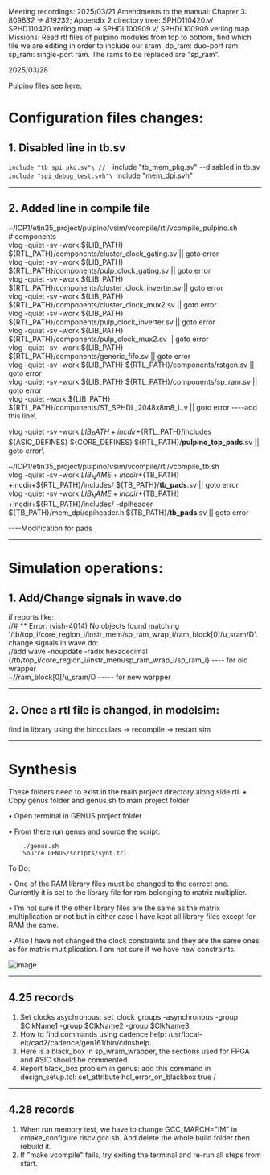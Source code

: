 Meeting recordings:
2025/03/21
Amendments to the manual: 
    Chapter 3: 8096*32 -> 8192*32;
    Appendix 2 directory tree: SPHD110420.v/ SPHD110420.verilog.map -> SPHDL100909.v/ SPHDL100909.verilog.map.
Missions:
    Read rtl files of pulpino modules from top to bottom, find which file we are editing in order to include our sram. 
    dp_ram: duo-port ram. sp_ram: single-port ram. The rams to be replaced are "sp_ram".

2025/03/28 



Pulpino files see [here: ](https://github.com/pulp-platform/pulpino)

# Configuration files changes:   
## 1. Disabled line in tb.sv
  `include "tb_spi_pkg.sv"\
//  `include "tb_mem_pkg.sv" --disabled in tb.sv\
  `include "spi_debug_test.svh"\
  `include "mem_dpi.svh"

  --------------------------

## 2. Added line  in compile file
~/ICP1/etin35_project/pulpino/vsim/vcompile/rtl/vcompile_pulpino.sh\
\# components\
vlog -quiet -sv -work ${LIB_PATH} ${RTL_PATH}/components/cluster_clock_gating.sv    || goto error\
vlog -quiet -sv -work ${LIB_PATH} ${RTL_PATH}/components/pulp_clock_gating.sv       || goto error\
vlog -quiet -sv -work ${LIB_PATH} ${RTL_PATH}/components/cluster_clock_inverter.sv  || goto error\
vlog -quiet -sv -work ${LIB_PATH} ${RTL_PATH}/components/cluster_clock_mux2.sv      || goto error\
vlog -quiet -sv -work ${LIB_PATH} ${RTL_PATH}/components/pulp_clock_inverter.sv     || goto error\
vlog -quiet -sv -work ${LIB_PATH} ${RTL_PATH}/components/pulp_clock_mux2.sv         || goto error\
vlog -quiet -sv -work ${LIB_PATH} ${RTL_PATH}/components/generic_fifo.sv            || goto error\
vlog -quiet -sv -work ${LIB_PATH} ${RTL_PATH}/components/rstgen.sv                  || goto error\
vlog -quiet -sv -work ${LIB_PATH} ${RTL_PATH}/components/sp_ram.sv                  || goto error\
vlog -quiet  -work ${LIB_PATH} ${RTL_PATH}/components/ST_SPHDL_2048x8m8_L.v                  || goto error ----add this line\

vlog -quiet -sv -work ${LIB_PATH} +incdir+${RTL_PATH}/includes ${ASIC_DEFINES} ${CORE_DEFINES} ${RTL_PATH}/**pulpino_top_pads**.sv        || goto error\

~/ICP1/etin35_project/pulpino/vsim/vcompile/rtl/vcompile_tb.sh\
vlog -quiet -sv -work ${LIB_NAME} +incdir+${TB_PATH} +incdir+${RTL_PATH}/includes/                  ${TB_PATH}/**tb_pads**.sv               || goto error\
vlog -quiet -sv -work ${LIB_NAME} +incdir+${TB_PATH} +incdir+${RTL_PATH}/includes/ -dpiheader ${TB_PATH}/mem_dpi/dpiheader.h    ${TB_PATH}/**tb_pads**.sv || goto error

----Modification for pads

--------------------------

# Simulation operations:
## 1. Add/Change signals in wave.do
if reports like:\
//# ** Error: (vish-4014) No objects found matching '/tb/top_i/core_region_i/instr_mem/sp_ram_wrap_i/ram_block[0]/u_sram/D'.\
change signals in wave.do:\
//add wave -noupdate -radix hexadecimal {/tb/top_i/core_region_i/instr_mem/sp_ram_wrap_i/sp_ram_i} ---- for old wrapper\
~//ram_block[0]/u_sram/D ----- for new warpper

--------------------------
## 2. Once a rtl file is changed, in modelsim:
find in library using the binoculars -> recompile -> restart sim

--------------------------
# Synthesis
These folders need to exist in the main project directory along side rtl.
• Copy genus folder and genus.sh to main project folder

• Open terminal in GENUS project folder

• From there run genus and source the script:

        ./genus.sh
        Source GENUS/scripts/synt.tcl  

To Do:

• One of the RAM library files must be changed to the correct one. Currently it is set to the library file for ram belonging to matrix multiplier.
 
• I’m not sure if the other library files are the same as the matrix multiplication or not but in either case I have kept all library files except for RAM the same. 
 
• Also I have not changed the clock constraints and they are the same ones as for matrix multiplication. I am not sure if we have new constraints. 
 
![image](https://github.com/user-attachments/assets/801a3d8c-4460-4db9-b50f-9242c498be53)

--------------------
## 4.25 records
1. Set clocks asychronous: set_clock_groups -asynchronous -group $ClkName1  -group $ClkName2 -group $ClkName3.
2. How to find commands using cadence help:  /usr/local-eit/cad2/cadence/gen161/bin/cdnshelp.
3. Here is a black_box in sp_wram_wrapper, the sections used for FPGA and ASIC should be commented.
4. Report black_box problem in genus: add this command in design_setup.tcl: set_attribute hdl_error_on_blackbox true /
------------------
## 4.28 records
1. When run memory test, we have to change GCC_MARCH="IM" in cmake_configure.riscv.gcc.sh. And delete the whole build folder then rebuild it.
2. If "make vcompile" fails, try exiting the terminal and re-run all steps from start.





